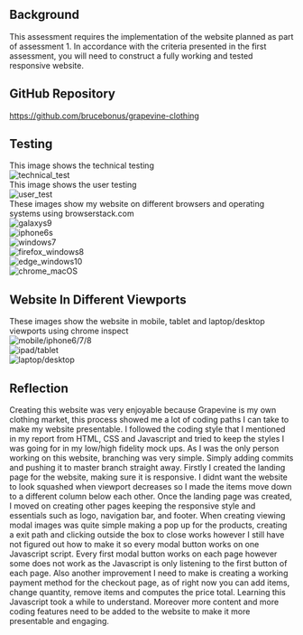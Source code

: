 ## Background
This assessment requires the implementation of the website planned as part of assessment 1. In accordance with the criteria presented in the first assessment, you will need to construct a fully working and tested responsive website.

## GitHub Repository
https://github.com/brucebonus/grapevine-clothing

## Testing
This image shows the technical testing<br />
![technical_test](img\testing\technical_test.png)<br />
This image shows the user testing<br />
![user_test](img\testing\user_test.png)<br />
These images show my website on different browsers and operating systems using browserstack.com<br />
![galaxys9](img\testing\website_on_samsung_galaxyS9.png)<br />
![iphone6s](img\testing\website_on_iphone6s.png)<br />
![windows7](img\testing\website_on_windows7.png)<br />
![firefox_windows8](img\testing\website_on_firefox_windows8.png)<br />
![edge_windows10](img\testing\website_on_edge18_windows10.png)<br />
![chrome_macOS](img\testing\website_on_chrome_macOS.png)<br />

## Website In Different Viewports
These images show the website in mobile, tablet and laptop/desktop viewports using chrome inspect<br />
![mobile/iphone6/7/8](img\testing\viewport_iphone678.png)<br />
![ipad/tablet](img\testing\ipad.png)<br />
![laptop/desktop](img\testing\laptop1440x905.png)<br />

## Reflection
Creating this website was very enjoyable because Grapevine is my own clothing market, this process showed me a lot of coding paths I can take to make my website presentable.
I followed the coding style that I mentioned in my report from HTML, CSS and Javascript and tried to keep the styles I was going for in my low/high fidelity mock ups. As I was the only person working on this website, branching was very simple. 
Simply adding commits and pushing it to master branch straight away. Firstly I created the landing page for the website, making sure it is responsive. I didnt want the website to look squashed when viewport decreases so I made the items move down to a different column below each other. Once the landing page was created, I moved on creating other pages keeping the responsive style and essentials such as logo, navigation bar, and footer. When creating viewing modal images was quite simple making a pop up for the products, creating a exit path and clicking outside the box to close works however I still have not figured out how to make it so every modal button works on one Javascript script. Every first modal button works on each page however some does not work as the Javascript is only listening to the first button of each page. Also another improvement I need to make is creating a working payment method for the checkout page, as of right now you can add items, change quantity, remove items and computes the price total. Learning this Javascript took a while to understand. Moreover more content and more coding features need to be added to the website to make it more presentable and engaging. 